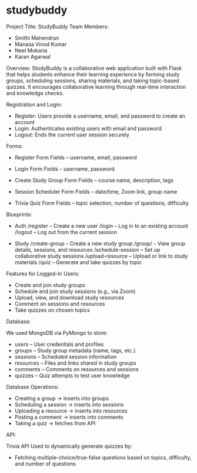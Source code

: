 # studybuddy

Project Title: StudyBuddy
Team Members:
- Smithi Mahendran
- Manasa Vinod Kumar
- Neel Mokaria
- Karan Agarwal


Overview:
StudyBuddy is a collaborative web application built with Flask that helps students enhance their learning experience by forming study groups, scheduling sessions, sharing materials, and taking topic-based quizzes. It encourages collaborative learning through real-time interaction and knowledge checks.

Registration and Login:

- Register: Users provide a username, email, and password to create an account
- Login: Authenticates existing users with email and password
- Logout: Ends the current user session securely

Forms:

- Register Form
  Fields – username, email, password

- Login Form
  Fields – username, password

- Create Study Group Form
  Fields – course name, description, tags

- Session Scheduler Form
  Fields – date/time, Zoom link, group name

- Trivia Quiz Form
  Fields – topic selection, number of questions, difficulty

Blueprints:

- Auth
  /register – Create a new user
  /login – Log in to an existing account
  /logout – Log out from the current session

- Study
  /create-group – Create a new study group
  /group/<id> – View group details, sessions, and resources
  /schedule-session – Set up collaborative study sessions
  /upload-resource – Upload or link to study materials
  /quiz – Generate and take quizzes by topic

Features for Logged-In Users:

- Create and join study groups
- Schedule and join study sessions (e.g., via Zoom)
- Upload, view, and download study resources
- Comment on sessions and resources
- Take quizzes on chosen topics

Database:

We used MongoDB via PyMongo to store:

- users – User credentials and profiles
- groups – Study group metadata (name, tags, etc.)
- sessions – Scheduled session information
- resources – Files and links shared in study groups
- comments – Comments on resources and sessions
- quizzes – Quiz attempts to test user knowledge

Database Operations:

- Creating a group → inserts into groups
- Scheduling a session → inserts into sessions
- Uploading a resource → inserts into resources
- Posting a comment → inserts into comments
- Taking a quiz → fetches from API

API:

Trivia API
Used to dynamically generate quizzes by:
- Fetching multiple-choice/true-false questions based on topics, difficulty, and number of questions
